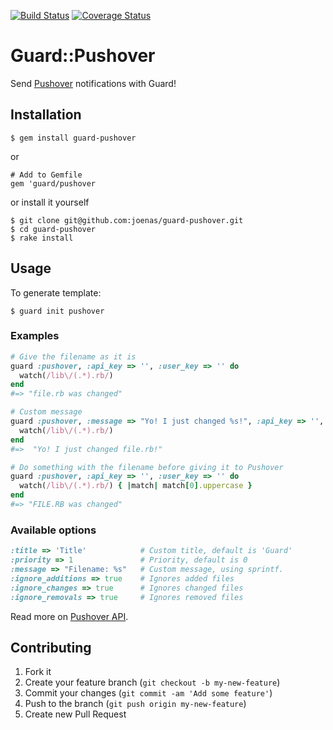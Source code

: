 [![Build Status](https://travis-ci.org/joenas/preek.png)](https://travis-ci.org/joenas/guard-pushover)
[![Coverage Status](https://coveralls.io/repos/joenas/guard-pushover/badge.png?branch=master)](https://coveralls.io/r/joenas/guard-pushover)


# Guard::Pushover

Send [Pushover](https://pushover.net/) notifications with Guard!

## Installation

    $ gem install guard-pushover
    
or

    # Add to Gemfile
    gem 'guard/pushover

or install it yourself

    $ git clone git@github.com:joenas/guard-pushover.git
    $ cd guard-pushover
    $ rake install
    

## Usage

To generate template: 
 
    $ guard init pushover

### Examples
```ruby
# Give the filename as it is
guard :pushover, :api_key => '', :user_key => '' do
  watch(/lib\/(.*).rb/)
end
#=> "file.rb was changed"

# Custom message
guard :pushover, :message => "Yo! I just changed %s!", :api_key => '', :user_key => '' do
  watch(/lib\/(.*).rb/)
end
#=>  "Yo! I just changed file.rb!"

# Do something with the filename before giving it to Pushover
guard :pushover, :api_key => '', :user_key => '' do
  watch(/lib\/(.*).rb/) { |match| match[0].uppercase }
end
#=> "FILE.RB was changed"
```

### Available options

``` ruby
:title => 'Title'            # Custom title, default is 'Guard'
:priority => 1               # Priority, default is 0
:message => "Filename: %s"   # Custom message, using sprintf. 
:ignore_additions => true    # Ignores added files
:ignore_changes => true      # Ignores changed files
:ignore_removals => true     # Ignores removed files

```

Read more on [Pushover API](https://pushover.net/api).

## Contributing

1. Fork it
2. Create your feature branch (`git checkout -b my-new-feature`)
3. Commit your changes (`git commit -am 'Add some feature'`)
4. Push to the branch (`git push origin my-new-feature`)
5. Create new Pull Request
